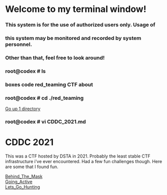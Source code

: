 # Welcome to my terminal window!                                                               
###  This system is for the use of authorized users only.  Usage of   
###  this system may be monitored and recorded by system personnel.                                                                   
###           Other than that, feel free to look around!  
### root@codex # ls
### boxes code red_teaming CTF about
### root@codex # cd ./red_teaming
[Go up 1 directory](../ctf.md)
### root@codex # vi CDDC_2021.md

# CDDC 2021

This was a CTF hosted by DSTA in 2021. Probably the least stable CTF infrastructure i've ever encountered.
Had a few fun challenges though. Here are some that I found fun.

[Behind_The_Mask](./CDDC_2021/Behind_The_Mask.md)  
[Going_Active](./CDDC_2021/Going_Active.md)  
[Lets_Go_Hunting](./CDDC_2021/Lets_Go_Hunting.md)  
